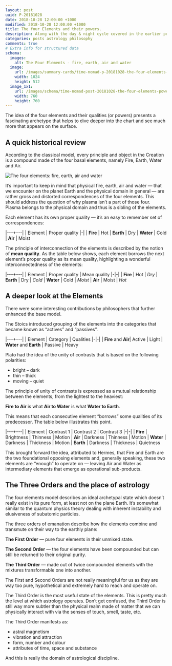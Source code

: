 ```yaml
---
layout: post
uuid: P-20181028
date: 2018-10-28 12:00:00 +1000
modified: 2018-10-28 12:00:00 +1000
title: The four Elements and their powers.
description: Along with the day & night cycle covered in the earlier post, the four elements is another foundation of the Western astrological chart.
categories: posts astrology philosophy
comments: true
# Extra info for structured data
schema:
  images:
    alt: The Four Elements - fire, earth, air and water
  image:
    url: /images/summary-cards/time-nomad-p-20181028-the-four-elements-powers.jpg
    width: 1024
    height: 512
  image_1x1:
    url: /images/schema/time-nomad-post-20181028-the-four-elements-powers-1x1.jpg
    width: 760
    height: 760
---
```


The idea of the four elements and their qualities (or powers) presents a fascinating archetype that helps to dive deeper into the chart and see much more that appears on the surface.

## A quick historical review

According to the classical model, every principle and object in the Creation is a compound made of the four basal elements, namely Fire, Earth, Water and Air. 

<img class="lazyload" data-srcset="/images/illustrations/the-four-elements.png 1x, /images/illustrations/the-four-elements@2x.png 2x, /images/illustrations/the-four-elements@3x.png 3x" alt="The four elements: fire, earth, air and water">

It’s important to keep in mind that physical fire, earth, air and water — that we encounter on the planet Earth and the physical domain in general — are rather gross and distorted correspondences of the four elements. This should address the question of why plasma isn’t a part of those four. Plasma belongs to the physical domain and thus is a sibling of the elements.

Each element has its own proper quality — it’s an easy to remember set of correspondences:

|---+---|
| Element | Proper quality
|-|
| **Fire** | Hot
| **Earth** | Dry
| **Water** | Cold
| **Air** | Moist

The principle of interconnection of the elements is described by the notion of **mean quality**. As the table below shows, each element borrows the next element’s proper quality as its mean quality, highlighting a wonderful interconnectedness of the elements:

|---+---|
| Element | Proper quality | Mean quality
|-|-|
| **Fire** | Hot | *Dry*
| **Earth** | Dry | *Cold*
| **Water** | Cold | *Moist*
| **Air** | Moist | *Hot*

## A deeper look at the Elements

There were some interesting contributions by philosophers that further enhanced the base model.

The Stoics introduced grouping of the elements into the categories that became known as “actives” and “passives”.

|---+---|
| Element | Category | Qualities
|-|-|
| **Fire** and **Air**| Active | Light
| **Water** and **Earth** | Passive | Heavy

Plato had the idea of the unity of contrasts that is based on the following polarities:

* bright – dark
* thin – thick
* moving – quiet

The principle of unity of contrasts is expressed as a mutual relationship between the elements, from the lightest to the heaviest:

**Fire to Air** is what **Air to Water** is what **Water to Earth**.

This means that each consecutive element “borrows” some qualities of its predecessor. The table below illustrates this point.

|---+---|
| Element | Contrast 1 | Contrast 2 | Contrast 3
|-|-|
| **Fire** | Brightness | Thinness | Motion
| **Air** | Darkness | Thinness | Motion
| **Water** | Darkness | Thickness | Motion
| **Earth** | Darkness | Thickness | Quietness

This brought forward the idea, attributed to Hermes, that Fire and Earth are the two foundational opposing elements and, generally speaking, these two elements are “enough” to operate on — leaving Air and Water as intermediary elements that emerge as operational sub-products.

## The Three Orders and the place of astrology

The four elements model describes an ideal archetypal state which doesn’t really exist in its pure form, at least not on the plane Earth. It’s somewhat similar to the quantum physics theory dealing with inherent instability and elusiveness of subatomic particles.

The three orders of emanation describe how the elements combine and transmute on their way to the earthly plane:

**The First Order** — pure four elements in their unmixed state.

**The Second Order** — the four elements have been compounded but can still be returned to their original purity.

**The Third Order** — made out of twice compounded elements with the mixtures transformable one into another.

The First and Second Orders are not really meaningful for us as they are way too pure, hypothetical and extremely hard to reach and operate on.

The Third Order is the most useful state of the elements. This is pretty much the level at which astrology operates. Don’t get confused, the Third Order is still way more subtler than the physical realm made of matter that we can physically interact with via the senses of touch, smell, taste, etc.

The Third Order manifests as:
* astral magnetism
* vibration and attraction
* form, number and colour
* attributes of time, space and substance

And this is really the domain of astrological discipline.
